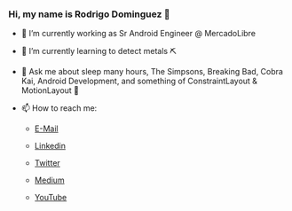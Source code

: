 ### Hi, my name is Rodrigo Dominguez 👋

- 🔭 I’m currently working as Sr Android Engineer @ MercadoLibre
- 🌱 I’m currently learning to detect metals ⛏
- 💬 Ask me about sleep many hours, The Simpsons, Breaking Bad, Cobra Kai, Android Development, and something of ConstraintLayout & MotionLayout 🚀
- 📫 How to reach me:

     - [E-Mail](rodrigomartind@gmail.com)

     - [Linkedin](https://www.linkedin.com/in/rodrigo-martin-dominguez-463b5a33/) 

     - [Twitter](https://twitter.com/RodrigoMartinD) 

     - [Medium](https://rodrigomartind.medium.com/)

     - [YouTube](https://www.youtube.com/channel/UCBs51OPI3dU1hv9yQZ6BOHA)

